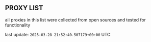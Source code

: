## PROXY LIST

all proxies in this list were collected from open sources and tested for functionality

last update: `2025-03-28 21:52:40.507179+00:00` UTC